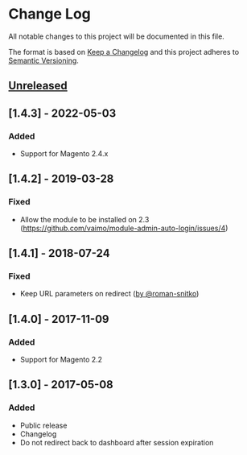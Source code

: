# Change Log
All notable changes to this project will be documented in this file.

The format is based on [Keep a Changelog](http://keepachangelog.com/)
and this project adheres to [Semantic Versioning](http://semver.org/).

## [Unreleased]

## [1.4.3] - 2022-05-03
### Added 

- Support for Magento 2.4.x 

## [1.4.2] - 2019-03-28
### Fixed

- Allow the module to be installed on 2.3 (https://github.com/vaimo/module-admin-auto-login/issues/4)

## [1.4.1] - 2018-07-24
### Fixed

- Keep URL parameters on redirect ([by @roman-snitko](https://github.com/vaimo/module-admin-auto-login/pull/3))

## [1.4.0] - 2017-11-09
### Added

- Support for Magento 2.2

## [1.3.0] - 2017-05-08
### Added
- Public release
- Changelog
- Do not redirect back to dashboard after session expiration

[Unreleased]: https://github.com/vaimo/module-admin-auto-login/compare/v1.3.0...HEAD
